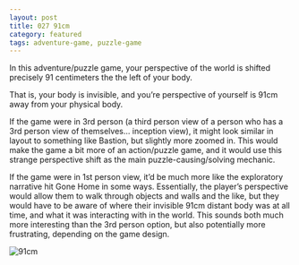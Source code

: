 ```yaml
---
layout: post
title: 027 91cm
category: featured
tags: adventure-game, puzzle-game
---
```

In this adventure/puzzle game, your perspective of the world is shifted precisely 91 centimeters the the left of your body.

That is, your body is invisible, and you’re perspective of yourself is 91cm away from your physical body.

If the game were in 3rd person (a third person view of a person who has a 3rd person view of themselves… inception view), it might look similar in layout to something like Bastion, but slightly more zoomed in.  This would make the game a bit more of an action/puzzle game, and it would use this strange perspective shift as the main puzzle-causing/solving mechanic.

If the game were in 1st person view, it’d be much more like the exploratory narrative hit Gone Home in some ways.  Essentially, the player’s perspective would allow them to walk through objects and walls and the like, but they would have to be aware of where their invisible 91cm distant body was at all time, and what it was interacting with in the world.  This sounds both much more interesting than the 3rd person option, but also potentially more frustrating, depending on the game design.

![91cm](media/images/027_91cm.jpg "91cm")